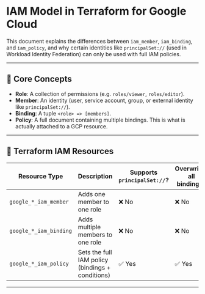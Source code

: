 # IAM Model in Terraform for Google Cloud

This document explains the differences between `iam_member`, `iam_binding`, and `iam_policy`, and why certain identities like `principalSet://` (used in Workload Identity Federation) can only be used with full IAM policies.

---

## 🔐 Core Concepts

- **Role**: A collection of permissions (e.g. `roles/viewer`, `roles/editor`).
- **Member**: An identity (user, service account, group, or external identity like `principalSet://`).
- **Binding**: A tuple `<role> => [members]`.
- **Policy**: A full document containing multiple bindings. This is what is actually attached to a GCP resource.

---

## 🧩 Terraform IAM Resources

| Resource Type          | Description                                      | Supports `principalSet://`? | Overwrites all bindings? |
| ---------------------- | ------------------------------------------------ | --------------------------- | ------------------------ |
| `google_*_iam_member`  | Adds one member to one role                      | ❌ No                       | ❌ No                    |
| `google_*_iam_binding` | Adds multiple members to one role                | ❌ No                       | ❌ No                    |
| `google_*_iam_policy`  | Sets the full IAM policy (bindings + conditions) | ✅ Yes                      | ✅ Yes                   |

---
